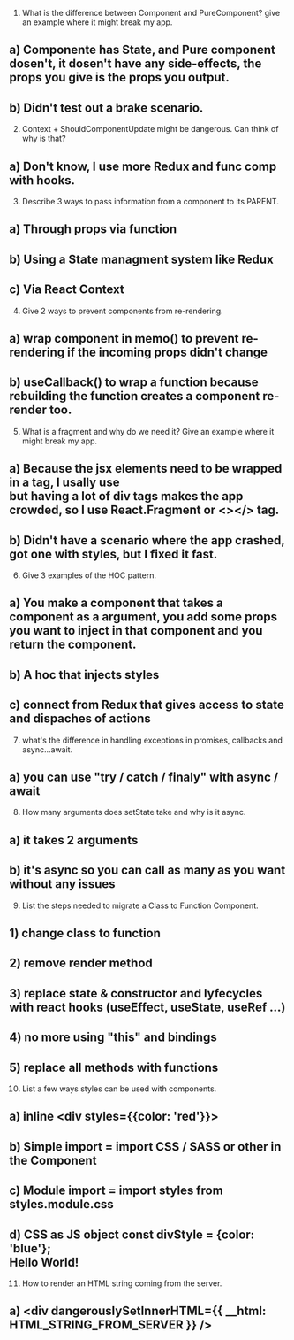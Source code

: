 1. What is the difference between Component and PureComponent? give an example where it might break my app.
## a) Componente has State, and Pure component dosen't, it dosen't have any side-effects, the props you give is the props you output.
## b) Didn't test out a brake scenario.

2. Context + ShouldComponentUpdate might be dangerous. Can think of why is that?
## a) Don't know, I use more Redux and func comp with hooks.

3. Describe 3 ways to pass information from a component to its PARENT.
## a) Through props via function
## b) Using a State managment system like Redux
## c) Via React Context

4. Give 2 ways to prevent components from re-rendering.
## a) wrap component in memo() to prevent re-rendering if the incoming props didn't change
## b) useCallback() to wrap a function because rebuilding the function creates a component re-render too.

5. What is a fragment and why do we need it? Give an example where it might break my app.
## a) Because the jsx elements need to be wrapped in a tag, I usally use <div> but having a lot of div tags makes the app crowded, so I use React.Fragment or <></> tag.
## b) Didn't have a scenario where the app crashed, got one with styles, but I fixed it fast.
  
6. Give 3 examples of the HOC pattern.
## a) You make a component that takes a component as a argument, you add some props you want to inject in that component and you return the component.
## b) A hoc that injects styles
## c) connect from Redux that gives access to state and dispaches of actions

7. what's the difference in handling exceptions in promises, callbacks and async...await.
## a) you can use "try / catch / finaly" with async / await
  
8. How many arguments does setState take and why is it async.
## a) it takes 2 arguments
## b) it's async so you can call as many as you want without any issues

9. List the steps needed to migrate a Class to Function Component.
## 1) change class to function
## 2) remove render method
## 3) replace state & constructor and lyfecycles with react hooks (useEffect, useState, useRef ...)
## 4) no more using "this" and bindings 
## 5) replace all methods with functions

10. List a few ways styles can be used with components.
## a) inline <div styles={{color: 'red'}}></div>
## b) Simple import = import CSS / SASS or other in the Component
## c) Module import = import styles from styles.module.css
## d) CSS as JS object const divStyle = {color: 'blue'};  <div style={divStyle}>Hello World!</div>

11. How to render an HTML string coming from the server.
## a) <div dangerouslySetInnerHTML={{ __html: HTML_STRING_FROM_SERVER }} />
